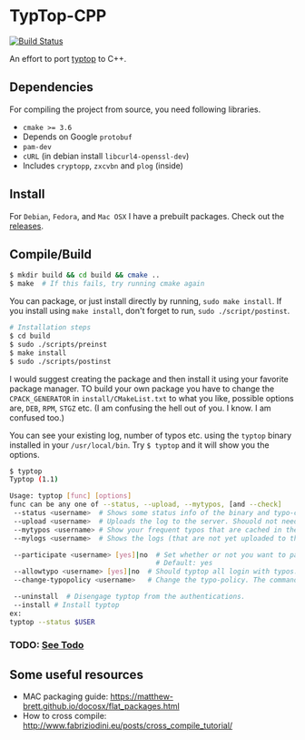 # TypTop-CPP #
[![Build Status](https://travis-ci.org/rchatterjee/typtopcpp.svg?branch=master)](https://travis-ci.org/rchatterjee/typtopcpp)

An effort to port [typtop](https://github.com/rchatterjee/pam-typopw) to C++.

## Dependencies
For compiling the project from source, you need following libraries.
* `cmake >= 3.6`
* Depends on Google `protobuf`
* `pam-dev`
* `cURL` (in debian install `libcurl4-openssl-dev`)
* Includes `cryptopp`, `zxcvbn` and `plog` (inside)


## Install
For `Debian`, `Fedora`, and `Mac OSX` I have a prebuilt packages. Check out the
[releases](https://github.com/rchatterjee/typtopcpp/releases).
 

## Compile/Build
```bash
$ mkdir build && cd build && cmake ..
$ make  # If this fails, try running cmake again
```


You can package, or just install directly by running, `sudo make install`.
If you install using `make install`, don't forget to run, `sudo ./script/postinst`.
```bash
# Installation steps 
$ cd build
$ sudo ./scripts/preinst
$ make install 
$ sudo ./scripts/postinst
```


I would suggest creating the package and then install it using your favorite
package manager.  TO build your own package you have to change the
`CPACK_GENERATOR` in `install/CMakeList.txt` to what you like, possible options
are, `DEB`, `RPM`, `STGZ` etc. (I am confusing the hell out of you. I know. I am
confused too.)

You can see your existing log, number of typos etc. using the `typtop` binary 
installed in your `/usr/local/bin`. Try `$ typtop` and it will show you the options. 

```bash
$ typtop
Typtop (1.1)

Usage: typtop [func] [options]
func can be any one of --status, --upload, --mytypos, [and --check]
 --status <username>  # Shows some status info of the binary and typo-correction
 --upload <username>  # Uploads the log to the server. Shouold not need to call it manually
 --mytypos <username> # Show your frequent typos that are cached in the cache
 --mylogs <username>  # Shows the logs (that are not yet uploaded to the server)

 --participate <username> [yes]|no  # Set whether or not you want to participate in the research study. 
                                    # Default: yes
 --allowtypo <username> [yes]|no  # Should typtop all login with typos. Default: yes
 --change-typopolicy <username>   # Change the typo-policy. The command will prompt for user options. 

 --uninstall  # Disengage typtop from the authentications. 
 --install # Install typtop 
ex:
typtop --status $USER
```

### TODO: [See Todo](./todo.md)

## Some useful resources
* MAC packaging guide: https://matthew-brett.github.io/docosx/flat_packages.html
* How to cross compile: http://www.fabriziodini.eu/posts/cross_compile_tutorial/
